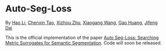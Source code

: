# Auto-Seg-Loss
By [Hao Li](https://scholar.google.com/citations?user=qHqQsY4AAAAJ&hl=zh-CN), [Chenxin Tao](https://scholar.google.com/citations?user=sXHFIBkAAAAJ&hl=zh-CN), [Xizhou Zhu](https://scholar.google.com/citations?user=02RXI00AAAAJ), [Xiaogang Wang](http://www.ee.cuhk.edu.hk/~xgwang/), [Gao Huang](http://www.gaohuang.net/), [Jifeng Dai](https://jifengdai.org/)

This is the official implementation of the paper [Auto Seg-Loss: Searching Metric Surrogates for Semantic Segmentation](https://arxiv.org/abs/2010.07930).
Code will soon be released.
